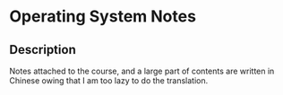 # Operating System Notes

## Description

Notes attached to the course, and a large part of contents are written in Chinese owing that I am too lazy to do the translation.
